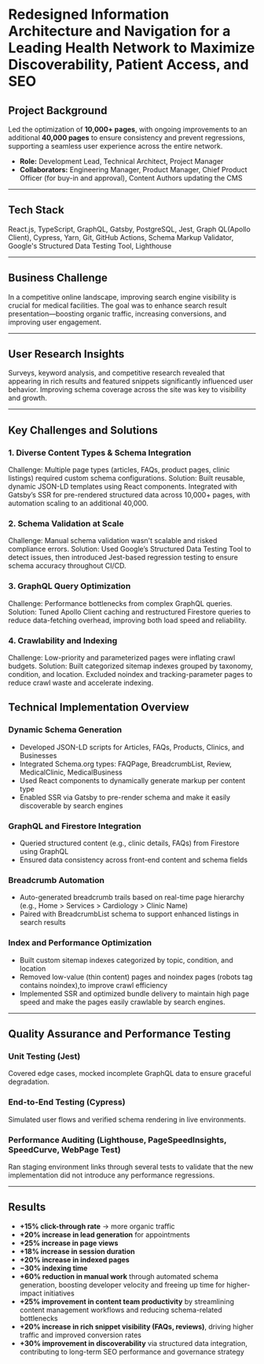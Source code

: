 # Redesigned Information Architecture and Navigation for a Leading Health Network to Maximize Discoverability, Patient Access, and SEO

## Project Background

Led the optimization of **10,000+ pages**, with ongoing improvements to an additional **40,000 pages** to ensure consistency and prevent regressions, supporting a seamless user experience across the entire network.

- **Role:** Development Lead, Technical Architect, Project Manager
- **Collaborators:** Engineering Manager, Product Manager, Chief Product Officer (for buy-in and approval), Content Authors updating the CMS

---

## Tech Stack
React.js, TypeScript, GraphQL, Gatsby, PostgreSQL, Jest, Graph QL(Apollo Client), Cypress, Yarn, Git, GitHub Actions, Schema Markup Validator, Google's Structured Data Testing Tool, Lighthouse  

---

## Business Challenge
In a competitive online landscape, improving search engine visibility is crucial for medical facilities. The goal was to enhance search result presentation—boosting organic traffic, increasing conversions, and improving user engagement.

---

## User Research Insights
Surveys, keyword analysis, and competitive research revealed that appearing in rich results and featured snippets significantly influenced user behavior. Improving schema coverage across the site was key to visibility and growth.

---

## Key Challenges and Solutions

### 1. Diverse Content Types & Schema Integration
Challenge: Multiple page types (articles, FAQs, product pages, clinic listings) required custom schema configurations.
Solution: Built reusable, dynamic JSON-LD templates using React components. Integrated with Gatsby’s SSR for pre-rendered structured data across 10,000+ pages, with automation scaling to an additional 40,000.

### 2. Schema Validation at Scale
Challenge: Manual schema validation wasn't scalable and risked compliance errors.
Solution: Used Google’s Structured Data Testing Tool to detect issues, then introduced Jest-based regression testing to ensure schema accuracy throughout CI/CD.

### 3. GraphQL Query Optimization
Challenge: Performance bottlenecks from complex GraphQL queries.
Solution: Tuned Apollo Client caching and restructured Firestore queries to reduce data-fetching overhead, improving both load speed and reliability.

### 4. Crawlability and Indexing
Challenge: Low-priority and parameterized pages were inflating crawl budgets.
Solution: Built categorized sitemap indexes grouped by taxonomy, condition, and location. Excluded noindex and tracking-parameter pages to reduce crawl waste and accelerate indexing.

## Technical Implementation Overview

### Dynamic Schema Generation
- Developed JSON-LD scripts for Articles, FAQs, Products, Clinics, and Businesses
- Integrated Schema.org types: FAQPage, BreadcrumbList, Review, MedicalClinic, MedicalBusiness
- Used React components to dynamically generate markup per content type
- Enabled SSR via Gatsby to pre-render schema and make it easily discoverable by search engines

### GraphQL and Firestore Integration
- Queried structured content (e.g., clinic details, FAQs) from Firestore using GraphQL
- Ensured data consistency across front-end content and schema fields

### Breadcrumb Automation
- Auto-generated breadcrumb trails based on real-time page hierarchy (e.g., Home > Services > Cardiology > Clinic Name)
- Paired with BreadcrumbList schema to support enhanced listings in search results

### Index and Performance Optimization
- Built custom sitemap indexes categorized by topic, condition, and location
- Removed low-value (thin content) pages and noindex pages (robots tag contains noindex),to improve crawl efficiency
- Implemented SSR and optimized bundle delivery to maintain high page speed and make the pages easily crawlable by search engines.

---

## Quality Assurance and Performance Testing

### Unit Testing (Jest)
Covered edge cases, mocked incomplete GraphQL data to ensure graceful degradation.

### End-to-End Testing (Cypress)
Simulated user flows and verified schema rendering in live environments.

### Performance Auditing (Lighthouse, PageSpeedInsights, SpeedCurve, WebPage Test)
Ran staging environment links through several tests to validate that the new implementation did not introduce any performance regressions.

---

## Results
- **+15% click-through rate** → more organic traffic  
- **+20% increase in lead generation** for appointments  
- **+25% increase in page views**  
- **+18% increase in session duration**  
- **+20% increase in indexed pages**  
- **−30% indexing time**  
- **+60% reduction in manual work** through automated schema generation, boosting developer velocity and freeing up time for higher-impact initiatives
- **+25% improvement in content team productivity** by streamlining content management workflows and reducing schema-related bottlenecks
- **+20% increase in rich snippet visibility (FAQs, reviews)**, driving higher traffic and improved conversion rates
- **+30% improvement in discoverability** via structured data integration, contributing to long-term SEO performance and governance strategy
